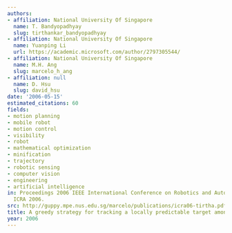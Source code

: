 ```yaml
---
authors:
- affiliation: National University Of Singapore
  name: T. Bandyopadhyay
  slug: tirthankar_bandyopadhyay
- affiliation: National University Of Singapore
  name: Yuanping Li
  url: https://academic.microsoft.com/author/2797305544/
- affiliation: National University Of Singapore
  name: M.H. Ang
  slug: marcelo_h_ang
- affiliation: null
  name: D. Hsu
  slug: david_hsu
date: '2006-05-15'
estimated_citations: 60
fields:
- motion planning
- mobile robot
- motion control
- visibility
- robot
- mathematical optimization
- minification
- trajectory
- robotic sensing
- computer vision
- engineering
- artificial intelligence
in: Proceedings 2006 IEEE International Conference on Robotics and Automation, 2006.
  ICRA 2006.
src: http://guppy.mpe.nus.edu.sg/marcelo/publications/icra06-tirtha.pdf
title: A greedy strategy for tracking a locally predictable target among obstacles
year: 2006
---
```

